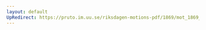 ```yaml
---
layout: default
UpRedirect: https://pruto.im.uu.se/riksdagen-motions-pdf/1869/mot_1869__ak__97.pdf
---
```

